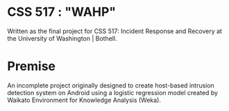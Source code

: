 # CSS 517 : "WAHP"
Written as the final project for CSS 517: Incident Response and Recovery at the University of Washington | Bothell.

# Premise
An incomplete project originally designed to create host-based intrusion detection system on Android using a logistic regression model created by Waikato Environment for Knowledge Analysis (Weka).
